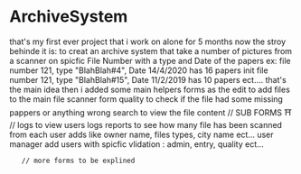 # ArchiveSystem
that's my first ever project that i work on alone for 5 months now 
the stroy behinde it is: 
to creat an archive system that take a number of pictures 
from a scanner on spicfic File Number with a type and Date of the papers
ex: file number 121, type "BlahBlah#4", Date 14/4/2020 has 16 papers init
    file number 121, type "BlahBlah#15", Date 11/2/2019 has 10 papers ect....
that's the main idea then i added some main helpers forms 
as the edit to add files to the main file scanner form
       quality to check if the file had some missing pappers or anything wrong
       search to view the file content 
       // SUB FORMS ⛩️ //
       logs to view users logs
       reports to see how many file has been scanned from each user
       adds like owner name, files types, city name ect...
       user manager add users with spicfic vlidation : admin, entry, quality ect...
       
       // more forms to be explined 

